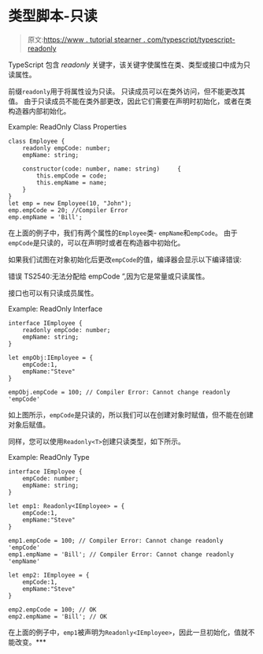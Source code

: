# 类型脚本-只读

> 原文:[https://www . tutorial stearner . com/typescript/typescript-readonly](https://www.tutorialsteacher.com/typescript/typescript-readonly)

TypeScript 包含 *readonly* 关键字，该关键字使属性在类、类型或接口中成为只读属性。

前缀`readonly`用于将属性设为只读。 只读成员可以在类外访问，但不能更改其值。 由于只读成员不能在类外部更改，因此它们需要在声明时初始化，或者在类构造器内部初始化。

Example: ReadOnly Class Properties 

```
class Employee {
    readonly empCode: number;
    empName: string;

    constructor(code: number, name: string)     {
        this.empCode = code;
        this.empName = name;
    }
}
let emp = new Employee(10, "John");
emp.empCode = 20; //Compiler Error
emp.empName = 'Bill'; 
```

在上面的例子中，我们有两个属性的`Employee`类- `empName`和`empCode`。 由于`empCode`是只读的，可以在声明时或者在构造器中初始化。

如果我们试图在对象初始化后更改`empCode`的值，编译器会显示以下编译错误:

错误 TS2540:无法分配给 empCode ”,因为它是常量或只读属性。

接口也可以有只读成员属性。

Example: ReadOnly Interface 

```
interface IEmployee {
    readonly empCode: number;
    empName: string;
}

let empObj:IEmployee = {
    empCode:1,
    empName:"Steve"
}

empObj.empCode = 100; // Compiler Error: Cannot change readonly 'empCode' 
```

如上图所示，`empCode`是只读的，所以我们可以在创建对象时赋值，但不能在创建对象后赋值。

同样，您可以使用`Readonly<T>`创建只读类型，如下所示。

Example: ReadOnly Type 

```
interface IEmployee {
    empCode: number;
    empName: string;
}

let emp1: Readonly<IEmployee> = {
    empCode:1,
    empName:"Steve"
}

emp1.empCode = 100; // Compiler Error: Cannot change readonly 'empCode'
emp1.empName = 'Bill'; // Compiler Error: Cannot change readonly 'empName'

let emp2: IEmployee = {
    empCode:1,
    empName:"Steve"
}

emp2.empCode = 100; // OK
emp2.empName = 'Bill'; // OK 
```

在上面的例子中，`emp1`被声明为`Readonly<IEmployee>`，因此一旦初始化，值就不能改变。***